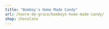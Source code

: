 ```yaml
---
title: "Bomboy's Home Made Candy"
url: /havre-de-grace/bomboys-home-made-candy/
shop: chocolate
---
```


